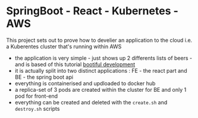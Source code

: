 # SpringBoot - React - Kubernetes - AWS 

This project sets out to prove how to develier an application to the cloud i.e. a Kuberentes cluster that's running within AWS
 - the application is very simple - just shows up 2 differents lists of beers - and is based of this tutorial [bootiful development](https://www.javacodegeeks.com/2018/01/bootiful-development-spring-boot-react.html)
 - it is actually split into two distinct applications : FE - the react part and BE - the spring boot api
 - everything is containerised and updloaded to docker hub
 - a replica-set of 3 pods are created within the cluster for BE and only 1 pod for front-end
 - everything can be created and deleted with the `create.sh` and `destroy.sh` scripts
